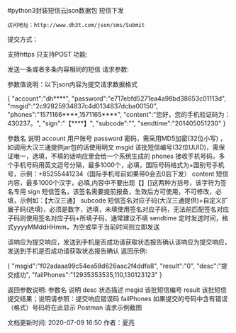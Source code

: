 #python3封装短信云json数据包
短信下发

    访问地址：http://www.dh3t.com/json/sms/Submit

提交方式：

支持https
只支持POST
功能:

发送一条或者多条内容相同的短信
请求参数:

参数值说明：以下json内容为提交请求数据格式

{
    "account":"dh****",
    "password":"e717ebfd5271ea4a98bd38653c01113d",
    "msgid":"2c92825934837c4d0134837dcba00150",
    "phones":"1571166****,1571165****",
    "content":"您好，您的手机验证码为：430237。",
    "sign":"【****】",
    "subcode":"",
    "sendtime":"201405051230"
}

参数名 	说明
account 	用户账号
password 	密码，需采用MD5加密(32位小写) ，如调用大汉三通提供jar包的话使用明文
msgid 	该批短信编号(32位UUID)，需保证唯一，选填，不填的话响应里会给一个系统生成的
phones 	接收手机号码，多个手机号码用英文逗号分隔，最多1000个，必填，国际号码格式为+国别号手机号，示例：+85255441234（国际手机号前如果带0会去0后下发）
content 	短信内容，最多1000个汉字，必填,内容中不要出现【】[]这两种方括号，该字符为签名专用
sign 	短信签名，该签名需要提前报备，生效后方可使用，不可修改，必填，示例如：【大汉三通】
subcode 	短信签名对应子码(大汉三通提供)+自定义扩展子码(选填)，必须是数字，选填，未填使用签名对应子码，无法前匹配签名对应子码则使用签名对应子码+所填子码，通常建议不填
sendtime 	定时发送时间，格式yyyyMMddHHmm，为空或早于当前时间则立即发送

该响应为提交响应，发送到手机是否成功请获取状态报告确认该响应为提交响应，发送到手机是否成功请获取状态报告确认
返回示例:

{
    "msgid":"f02adaaa99c54ea58d626aac2f4ddfa8",
    "result":"0",
    "desc":"提交成功",
    "failPhones":"12935353535,110,130123123"
}

返回参数说明:
参数名 	说明
desc 	状态描述
msgid 	该批短信编号
result 	该批短信提交结果；说明请参照：提交响应错误码
failPhones 	如果提交的号码中含有错误（格式）号码将在此显示
Postman 请求示例截图

文档更新时间: 2020-07-09 16:50   作者：夏亮

